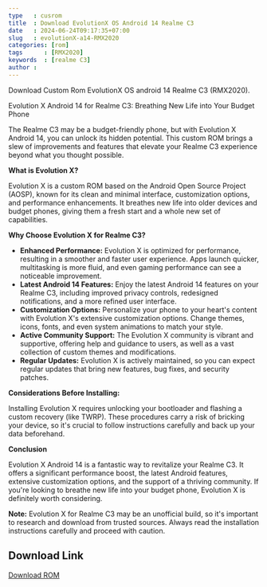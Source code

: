 ```yaml
---
type   : cusrom
title  : Download EvolutionX OS Android 14 Realme C3
date   : 2024-06-24T09:17:35+07:00
slug   : evolutionX-a14-RMX2020
categories: [rom]
tags      : [RMX2020]
keywords  : [realme C3]
author : 
---
```


Download Custom Rom EvolutionX OS  android 14 Realme C3 (RMX2020).

Evolution X Android 14 for Realme C3: Breathing New Life into Your Budget Phone

The Realme C3 may be a budget-friendly phone, but with Evolution X Android 14, you can unlock its hidden potential. This custom ROM brings a slew of improvements and features that elevate your Realme C3 experience beyond what you thought possible.

**What is Evolution X?**

Evolution X is a custom ROM based on the Android Open Source Project (AOSP), known for its clean and minimal interface, customization options, and performance enhancements. It breathes new life into older devices and budget phones, giving them a fresh start and a whole new set of capabilities.

**Why Choose Evolution X for Realme C3?**

* **Enhanced Performance:** Evolution X is optimized for performance, resulting in a smoother and faster user experience. Apps launch quicker, multitasking is more fluid, and even gaming performance can see a noticeable improvement.
* **Latest Android 14 Features:**  Enjoy the latest Android 14 features on your Realme C3, including improved privacy controls, redesigned notifications, and a more refined user interface.
* **Customization Options:** Personalize your phone to your heart's content with Evolution X's extensive customization options. Change themes, icons, fonts, and even system animations to match your style.
* **Active Community Support:** The Evolution X community is vibrant and supportive, offering help and guidance to users, as well as a vast collection of custom themes and modifications.
* **Regular Updates:** Evolution X is actively maintained, so you can expect regular updates that bring new features, bug fixes, and security patches.

**Considerations Before Installing:**

Installing Evolution X requires unlocking your bootloader and flashing a custom recovery (like TWRP). These procedures carry a risk of bricking your device, so it's crucial to follow instructions carefully and back up your data beforehand.

**Conclusion**

Evolution X Android 14 is a fantastic way to revitalize your Realme C3. It offers a significant performance boost, the latest Android features, extensive customization options, and the support of a thriving community. If you're looking to breathe new life into your budget phone, Evolution X is definitely worth considering.

**Note:** Evolution X for Realme C3 may be an unofficial build, so it's important to research and download from trusted sources. Always read the installation instructions carefully and proceed with caution.

## Download Link
[Download ROM](https://sourceforge.net/projects/evolution-x/files/RMX2020/14/)
